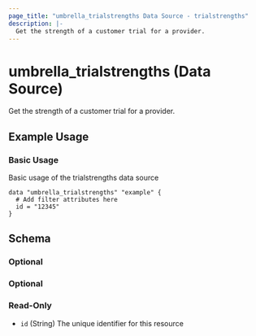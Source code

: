 ```yaml
---
page_title: "umbrella_trialstrengths Data Source - trialstrengths"
description: |-
  Get the strength of a customer trial for a provider.
---
```


# umbrella_trialstrengths (Data Source)

Get the strength of a customer trial for a provider.

## Example Usage


### Basic Usage

Basic usage of the trialstrengths data source

```hcl
data "umbrella_trialstrengths" "example" {
  # Add filter attributes here
  id = "12345"
}
```



## Schema

### Optional



### Optional



### Read-Only

- `id` (String) The unique identifier for this resource



